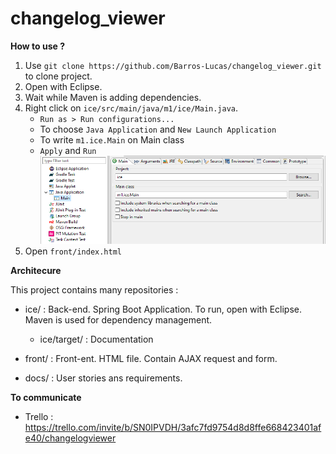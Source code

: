 # changelog_viewer

**How to use ?**

1. Use `git clone https://github.com/Barros-Lucas/changelog_viewer.git` to clone project.
2. Open with Eclipse.
3. Wait while Maven is adding dependencies.
4. Right click on `ice/src/main/java/m1/ice/Main.java`.
	- `Run as > Run configurations...`
	- To choose `Java Application` and `New Launch Application`
	- To write `m1.ice.Main` on Main class
	- `Apply` and `Run`
![Run Configuration](screen/RunConfiguration.png)
5. Open `front/index.html`

**Architecure**

This project contains many repositories :

- ice/ : Back-end. Spring Boot Application. To run, open with Eclipse. Maven is used for dependency management.
	- ice/target/ : Documentation

- front/ : Front-ent. HTML file. Contain AJAX request and form.

- docs/ : User stories ans requirements.

**To communicate**

- Trello : https://trello.com/invite/b/SN0IPVDH/3afc7fd9754d8d8ffe668423401afe40/changelogviewer
